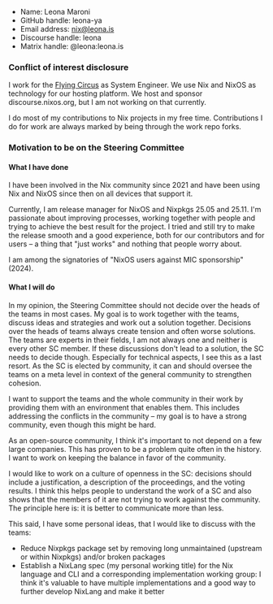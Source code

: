 - Name: Leona Maroni
- GitHub handle: leona-ya
- Email address: nix@leona.is
- Discourse handle: leona
- Matrix handle: @leona:leona.is

### Conflict of interest disclosure

I work for the [Flying Circus](https://flyingcircus.io) as System Engineer. We use Nix and NixOS as technology for our hosting platform. We host and sponsor discourse.nixos.org, but I am not working on that currently.

I do most of my contributions to Nix projects in my free time. Contributions I do for work are always marked by being through the work repo forks.

### Motivation to be on the Steering Committee

#### What I have done

I have been involved in the Nix community since 2021 and have been using Nix and NixOS since then on all devices that support it.

Currently, I am release manager for NixOS and Nixpkgs 25.05 and 25.11. I'm passionate about improving processes, working together with people and trying to achieve the best result for the project. I tried and still try to make the release smooth and a good experience, both for our contributors and for users – a thing that "just works" and nothing that people worry about.

I am among the signatories of "NixOS users against MIC sponsorship" (2024).

#### What I will do

In my opinion, the Steering Committee should not decide over the heads of the teams in most cases. My goal is to work together with the teams, discuss ideas and strategies and work out a solution together. Decisions over the heads of teams always create tension and often worse solutions. The teams are experts in their fields, I am not always one and neither is every other SC member. If these discussions don't lead to a solution, the SC needs to decide though. Especially for technical aspects, I see this as a last resort. As the SC is elected by community, it can and should oversee the teams on a meta level in context of the general community to strengthen cohesion.

I want to support the teams and the whole community in their work by providing them with an environment that enables them. This includes addressing the conflicts in the community – my goal is to have a strong community, even though this might be hard.

As an open-source community, I think it's important to not depend on a few large companies. This has proven to be a problem quite often in the history. I want to work on keeping the balance in favor of the community.

I would like to work on a culture of openness in the SC: decisions should include a justification, a description of the proceedings, and the voting results. I think this helps people to understand the work of a SC and also shows that the members of it are not trying to work against the community. The principle here is: it is better to communicate more than less.

This said, I have some personal ideas, that I would like to discuss with the teams:

- Reduce Nixpkgs package set by removing long unmaintained (upstream or within Nixpkgs) and/or broken packages
- Establish a NixLang spec (my personal working title) for the Nix language and CLI and a corresponding implementation working group: I think it's valuable to have multiple implementations and a good way to further develop NixLang and make it better
